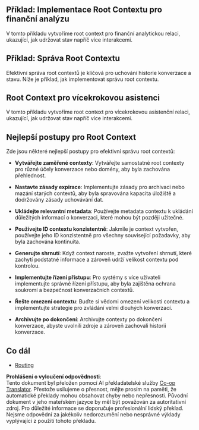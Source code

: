 <!--
CO_OP_TRANSLATOR_METADATA:
{
  "original_hash": "e1cbc99fa7185139ad6d539eca09a2b3",
  "translation_date": "2025-06-02T20:31:06+00:00",
  "source_file": "05-AdvancedTopics/mcp-root-contexts/README.md",
  "language_code": "cs"
}
-->
## Příklad: Implementace Root Contextu pro finanční analýzu

V tomto příkladu vytvoříme root context pro finanční analytickou relaci, ukazující, jak udržovat stav napříč více interakcemi.

## Příklad: Správa Root Contextu

Efektivní správa root contextů je klíčová pro uchování historie konverzace a stavu. Níže je příklad, jak implementovat správu root contextu.

## Root Context pro vícekrokovou asistenci

V tomto příkladu vytvoříme root context pro vícekrokovou asistenční relaci, ukazující, jak udržovat stav napříč více interakcemi.

## Nejlepší postupy pro Root Context

Zde jsou některé nejlepší postupy pro efektivní správu root contextů:

- **Vytvářejte zaměřené contexty**: Vytvářejte samostatné root contexty pro různé účely konverzace nebo domény, aby byla zachována přehlednost.

- **Nastavte zásady expirace**: Implementujte zásady pro archivaci nebo mazání starých contextů, aby byla spravována kapacita úložiště a dodržovány zásady uchovávání dat.

- **Ukládejte relevantní metadata**: Používejte metadata contextu k ukládání důležitých informací o konverzaci, které mohou být později užitečné.

- **Používejte ID contextu konzistentně**: Jakmile je context vytvořen, používejte jeho ID konzistentně pro všechny související požadavky, aby byla zachována kontinuita.

- **Generujte shrnutí**: Když context naroste, zvažte vytvoření shrnutí, které zachytí podstatné informace a zároveň udrží velikost contextu pod kontrolou.

- **Implementujte řízení přístupu**: Pro systémy s více uživateli implementujte správné řízení přístupu, aby byla zajištěna ochrana soukromí a bezpečnost konverzačních contextů.

- **Řešte omezení contextu**: Buďte si vědomi omezení velikosti contextu a implementujte strategie pro zvládání velmi dlouhých konverzací.

- **Archivujte po dokončení**: Archivujte contexty po dokončení konverzace, abyste uvolnili zdroje a zároveň zachovali historii konverzace.

## Co dál

- [Routing](../mcp-routing/README.md)

**Prohlášení o vyloučení odpovědnosti**:  
Tento dokument byl přeložen pomocí AI překladatelské služby [Co-op Translator](https://github.com/Azure/co-op-translator). Přestože usilujeme o přesnost, mějte prosím na paměti, že automatické překlady mohou obsahovat chyby nebo nepřesnosti. Původní dokument v jeho mateřském jazyce by měl být považován za autoritativní zdroj. Pro důležité informace se doporučuje profesionální lidský překlad. Nejsme odpovědní za jakékoliv nedorozumění nebo nesprávné výklady vyplývající z použití tohoto překladu.